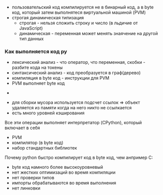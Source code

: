 * пользовательский код компилируется не в бинарный код, а в byte код, который затем выполнятеся виртуальной машиной (PVM)
* строгая динамическая типизация
	* строгая - нельзя сложить строку и число (в льдичие от JavaScript)
	* динамическая - переменная может менять знаячение на другой тип данных

### Как выполняется код py
* лексический анализ - что оператор, что переменная, скобки - разбите кода на токены
* синтаксический анализ - код преобразуется в граф(дерево)
* компиляция в byte код - инструкции для PVM
* PVM выполняет byte код
+
* для сборки мусора используется подсчет ссылок => объект удаляется из памяти когда на него никто не ссылкается
* есть много уровней кэширования

Все эти операции выполняет интерпретатор (CPython), который включает в себя
* PVM
* компилятор (в byte код)
* набор стандартных библиотек

Почему python быстро компилирует код в byte код, чем анпример C:
* byte код намного более высокоуровневый
* нет жестких оптимизаций во время компиляции
* нет проверки типов
* импорты обрабатываются во время выполнения
* нет линковки